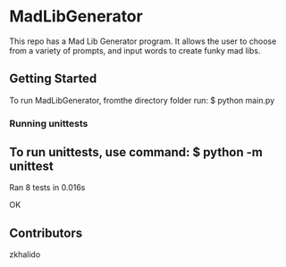 # MadLibGenerator
This repo has a Mad Lib Generator program. It allows the user to choose from a variety of prompts, and input 
words to create funky mad libs. 

## Getting Started
To run MadLibGenerator, fromthe directory folder run:
 $ python main.py

### Running unittests

To run unittests, use command:
 $ python -m unittest
 ----------------------------------------------------------------------
 Ran 8 tests in 0.016s

 OK

## Contributors 
zkhalido
